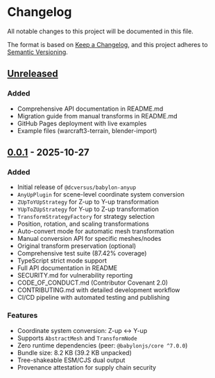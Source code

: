 # Changelog

All notable changes to this project will be documented in this file.

The format is based on [Keep a Changelog](https://keepachangelog.com/en/1.0.0/),
and this project adheres to [Semantic Versioning](https://semver.org/spec/v2.0.0.html).

## [Unreleased]

### Added
- Comprehensive API documentation in README.md
- Migration guide from manual transforms in README.md
- GitHub Pages deployment with live examples
- Example files (warcraft3-terrain, blender-import)

## [0.0.1] - 2025-10-27

### Added
- Initial release of `@dcversus/babylon-anyup`
- `AnyUpPlugin` for scene-level coordinate system conversion
- `ZUpToYUpStrategy` for Z-up to Y-up transformation
- `YUpToZUpStrategy` for Y-up to Z-up transformation
- `TransformStrategyFactory` for strategy selection
- Position, rotation, and scaling transformations
- Auto-convert mode for automatic mesh transformation
- Manual conversion API for specific meshes/nodes
- Original transform preservation (optional)
- Comprehensive test suite (87.42% coverage)
- TypeScript strict mode support
- Full API documentation in README
- SECURITY.md for vulnerability reporting
- CODE_OF_CONDUCT.md (Contributor Covenant 2.0)
- CONTRIBUTING.md with detailed development workflow
- CI/CD pipeline with automated testing and publishing

### Features
- Coordinate system conversion: Z-up ↔ Y-up
- Supports `AbstractMesh` and `TransformNode`
- Zero runtime dependencies (peer: `@babylonjs/core ^7.0.0`)
- Bundle size: 8.2 KB (39.2 KB unpacked)
- Tree-shakeable ESM/CJS dual output
- Provenance attestation for supply chain security

[Unreleased]: https://github.com/dcversus/babylon-anyup/compare/v0.0.1...HEAD
[0.0.1]: https://github.com/dcversus/babylon-anyup/releases/tag/v0.0.1
